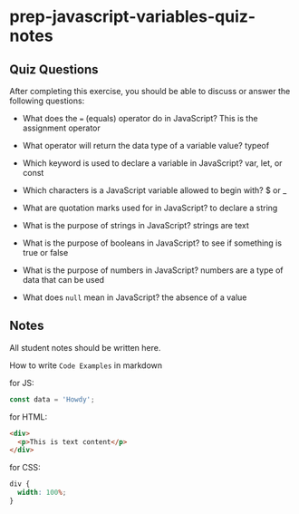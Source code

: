 # prep-javascript-variables-quiz-notes

## Quiz Questions

After completing this exercise, you should be able to discuss or answer the following questions:

- What does the `=` (equals) operator do in JavaScript?
  This is the assignment operator

- What operator will return the data type of a variable value?
  typeof

- Which keyword is used to declare a variable in JavaScript?
  var, let, or const

- Which characters is a JavaScript variable allowed to begin with?
  $ or \_

- What are quotation marks used for in JavaScript?
  to declare a string

- What is the purpose of strings in JavaScript?
  strings are text

- What is the purpose of booleans in JavaScript?
  to see if something is true or false

- What is the purpose of numbers in JavaScript?
  numbers are a type of data that can be used

- What does `null` mean in JavaScript?
  the absence of a value

## Notes

All student notes should be written here.

How to write `Code Examples` in markdown

for JS:

```javascript
const data = 'Howdy';
```

for HTML:

```html
<div>
  <p>This is text content</p>
</div>
```

for CSS:

```css
div {
  width: 100%;
}
```
